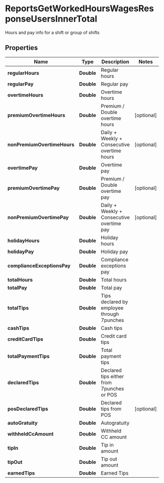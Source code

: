 

# ReportsGetWorkedHoursWagesResponseUsersInnerTotal

Hours and pay info for a shift or group of shifts

## Properties

| Name | Type | Description | Notes |
|------------ | ------------- | ------------- | -------------|
|**regularHours** | **Double** | Regular hours |  |
|**regularPay** | **Double** | Regular pay |  |
|**overtimeHours** | **Double** | Overtime hours |  |
|**premiumOvertimeHours** | **Double** | Premium / Double overtime hours |  [optional] |
|**nonPremiumOvertimeHours** | **Double** | Daily + Weekly + Consecutive overtime hours |  [optional] |
|**overtimePay** | **Double** | Overtime pay |  |
|**premiumOvertimePay** | **Double** | Premium / Double overtime pay |  [optional] |
|**nonPremiumOvertimePay** | **Double** | Daily + Weekly + Consecutive overtime pay |  [optional] |
|**holidayHours** | **Double** | Holiday hours |  |
|**holidayPay** | **Double** | Holiday pay |  |
|**complianceExceptionsPay** | **Double** | Compliance exceptions pay |  |
|**totalHours** | **Double** | Total hours |  |
|**totalPay** | **Double** | Total pay |  |
|**totalTips** | **Double** | Tips declared by employee through 7punches |  |
|**cashTips** | **Double** | Cash tips |  |
|**creditCardTips** | **Double** | Credit card tips |  |
|**totalPaymentTips** | **Double** | Total payment tips |  |
|**declaredTips** | **Double** | Declared tips either from 7punches or POS |  |
|**posDeclaredTips** | **Double** | Declared tips from POS |  [optional] |
|**autoGratuity** | **Double** | Autogratuity |  |
|**withheldCcAmount** | **Double** | Withheld CC amount |  |
|**tipIn** | **Double** | Tip in amount |  |
|**tipOut** | **Double** | Tip out amount |  |
|**earnedTips** | **Double** | Earned Tips |  |



